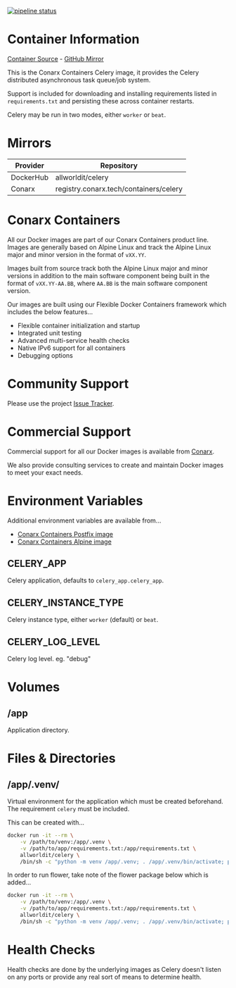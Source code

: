 [![pipeline status](https://gitlab.conarx.tech/containers/celery/badges/main/pipeline.svg)](https://gitlab.conarx.tech/containers/celery/-/commits/main)

# Container Information

[Container Source](https://gitlab.conarx.tech/containers/celery) - [GitHub Mirror](https://github.com/AllWorldIT/containers-celery)

This is the Conarx Containers Celery image, it provides the Celery distributed asynchronous task queue/job system.

Support is included for downloading and installing requirements listed in `requirements.txt` and persisting these across container
restarts.

Celery may be run in two modes, either `worker` or `beat`.


# Mirrors

|  Provider  |  Repository                            |
|------------|----------------------------------------|
| DockerHub  | allworldit/celery                      |
| Conarx     | registry.conarx.tech/containers/celery |



# Conarx Containers

All our Docker images are part of our Conarx Containers product line. Images are generally based on Alpine Linux and track the
Alpine Linux major and minor version in the format of `vXX.YY`.

Images built from source track both the Alpine Linux major and minor versions in addition to the main software component being
built in the format of `vXX.YY-AA.BB`, where `AA.BB` is the main software component version.

Our images are built using our Flexible Docker Containers framework which includes the below features...

- Flexible container initialization and startup
- Integrated unit testing
- Advanced multi-service health checks
- Native IPv6 support for all containers
- Debugging options



# Community Support

Please use the project [Issue Tracker](https://gitlab.conarx.tech/containers/celery/-/issues).



# Commercial Support

Commercial support for all our Docker images is available from [Conarx](https://conarx.tech).

We also provide consulting services to create and maintain Docker images to meet your exact needs.



# Environment Variables

Additional environment variables are available from...
* [Conarx Containers Postfix image](https://gitlab.conarx.tech/containers/postfix)
* [Conarx Containers Alpine image](https://gitlab.conarx.tech/containers/alpine)


## CELERY_APP

Celery application, defaults to `celery_app.celery_app`.


## CELERY_INSTANCE_TYPE

Celery instance type, either `worker` (default) or `beat`.


## CELERY_LOG_LEVEL

Celery log level. eg. "debug"



# Volumes


## /app

Application directory.



# Files & Directories


## /app/.venv/

Virtual environment for the application which must be created beforehand. The requirement `celery` must be included.

This can be created with...

```sh
docker run -it --rm \
    -v /path/to/venv:/app/.venv \
    -v /path/to/app/requirements.txt:/app/requirements.txt \
    allworldit/celery \
    /bin/sh -c "python -m venv /app/.venv; . /app/.venv/bin/activate; pip install 'celery'; pip install --requirement /app/requirements.txt"
```

In order to run flower, take note of the flower package below which is added...

```sh
docker run -it --rm \
    -v /path/to/venv:/app/.venv \
    -v /path/to/app/requirements.txt:/app/requirements.txt \
    allworldit/celery \
    /bin/sh -c "python -m venv /app/.venv; . /app/.venv/bin/activate; pip install 'celery' 'flower'; pip install --requirement /app/requirements.txt"
```


# Health Checks

Health checks are done by the underlying images as Celery doesn't listen on any ports or provide any real sort of means to
determine health.

